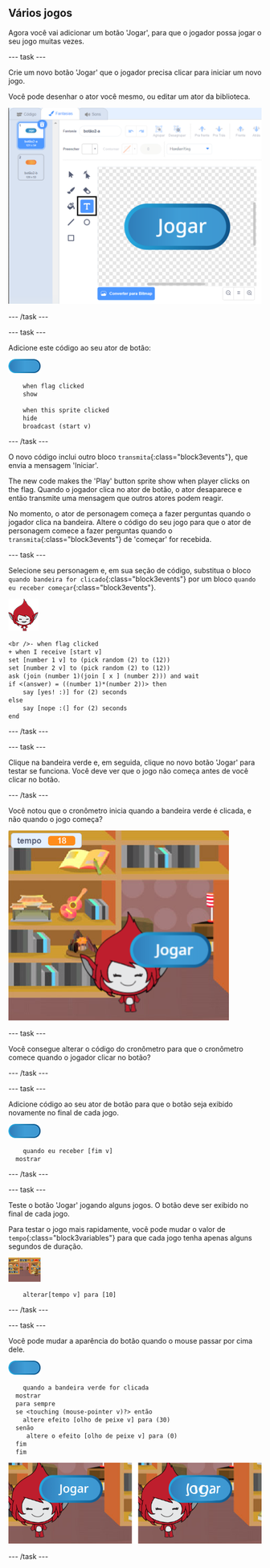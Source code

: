 ## Vários jogos

Agora você vai adicionar um botão 'Jogar', para que o jogador possa jogar o seu jogo muitas vezes.

\--- task \---

Crie um novo botão 'Jogar' que o jogador precisa clicar para iniciar um novo jogo.

Você pode desenhar o ator você mesmo, ou editar um ator da biblioteca.

![Imagem do botão Jogar](images/brain-play.png)

\--- /task \---

\--- task \---

Adicione este código ao seu ator de botão:

![Ator de Botão](images/button-sprite.png)

```blocks3
    when flag clicked
    show

    when this sprite clicked
    hide
    broadcast (start v)
```

\--- /task \---

O novo código inclui outro bloco `transmita`{:class="block3events"}, que envia a mensagem 'Iniciar'.

The new code makes the 'Play' button sprite show when player clicks on the flag. Quando o jogador clica no ator de botão, o ator desaparece e então transmite uma mensagem que outros atores podem reagir.

No momento, o ator de personagem começa a fazer perguntas quando o jogador clica na bandeira. Altere o código do seu jogo para que o ator de personagem comece a fazer perguntas quando o `transmita`{:class="block3events"} de 'começar' for recebida.

\--- task \---

Selecione seu personagem e, em sua seção de código, substitua o bloco `quando bandeira for clicado`{:class="block3events"} por um bloco `quando eu receber começar`{:class="block3events"}.

![Ator de Personagem](images/giga-sprite.png)

```blocks3
<br />- when flag clicked
+ when I receive [start v]
set [number 1 v] to (pick random (2) to (12))
set [number 2 v] to (pick random (2) to (12))
ask (join (number 1)(join [ x ] (number 2))) and wait
if <(answer) = ((number 1)*(number 2))> then
    say [yes! :)] for (2) seconds
else
    say [nope :(] for (2) seconds
end
```

\--- /task \---

\--- task \---

Clique na bandeira verde e, em seguida, clique no novo botão 'Jogar' para testar se funciona. Você deve ver que o jogo não começa antes de você clicar no botão.

\--- /task \---

Você notou que o cronômetro inicia quando a bandeira verde é clicada, e não quando o jogo começa?

![Cronômetro iniciado](images/brain-timer-bug.png)

\--- task \---

Você consegue alterar o código do cronômetro para que o cronômetro comece quando o jogador clicar no botão?

\--- /task \---

\--- task \---

Adicione código ao seu ator de botão para que o botão seja exibido novamente no final de cada jogo.

![Ator de Botão](images/button-sprite.png)

```blocks3
    quando eu receber [fim v]
  mostrar
```

\--- /task \---

\--- task \---

Teste o botão 'Jogar' jogando alguns jogos. O botão deve ser exibido no final de cada jogo.

Para testar o jogo mais rapidamente, você pode mudar o valor de `tempo`{:class="block3variables"} para que cada jogo tenha apenas alguns segundos de duração.

![Palco](images/stage-sprite.png)

```blocks3
    alterar[tempo v] para [10]
```

\--- /task \---

\--- task \---

Você pode mudar a aparência do botão quando o mouse passar por cima dele.

![Botão](images/button-sprite.png)

```blocks3
    quando a bandeira verde for clicada
  mostrar
  para sempre
  se <touching (mouse-pointer v)?> então
    altere efeito [olho de peixe v] para (30)
  senão
     altere o efeito [olho de peixe v] para (0)
  fim
  fim
```

![screenshot](images/brain-fisheye.png)

\--- /task \---